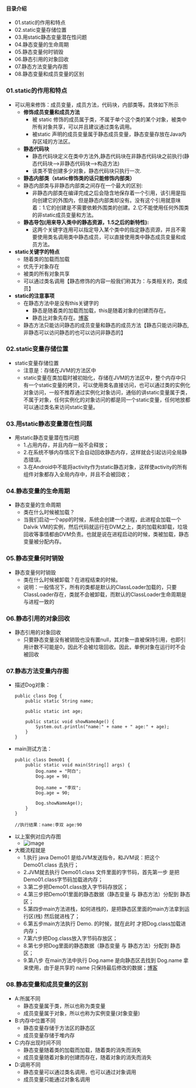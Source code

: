 #### 目录介绍
- 01.static的作用和特点
- 02.static变量存储位置
- 03.用static静态变量潜在性问题
- 04.静态变量的生命周期
- 05.静态变量何时销毁
- 06.静态引用的对象回收
- 07.静态方法变量内存图
- 08.静态变量和成员变量的区别



### 01.static的作用和特点
- 可以用来修饰：成员变量，成员方法，代码块，内部类等。具体如下所示
    - **修饰成员变量和成员方法** 
        - 被 static 修饰的成员属于类，不属于单个这个类的某个对象，被类中所有对象共享，可以并且建议通过类名调用。
        - 被static 声明的成员变量属于静态成员变量，静态变量存放在Java内存区域的方法区。
    - **静态代码块** 
        - 静态代码块定义在类中方法外,静态代码块在非静态代码块之前执行(静态代码块—>非静态代码块—>构造方法)
        - 该类不管创建多少对象，静态代码块只执行一次.
    - **静态内部类（static修饰类的话只能修饰内部类）** 
    - 静态内部类与非静态内部类之间存在一个最大的区别:
        - 非静态内部类在编译完成之后会隐含地保存着一个引用，该引用是指向创建它的外围内，但是静态内部类却没有。没有这个引用就意味着：1.它的创建是不需要依赖外围类的创建。2.它不能使用任何外围类的非static成员变量和方法。
    - **静态导包(用来导入类中的静态资源，1.5之后的新特性):**
        - 这两个关键字连用可以指定导入某个类中的指定静态资源，并且不需要使用类名调用类中静态成员，可以直接使用类中静态成员变量和成员方法。
- **static关键字的特点**
	* 随着类的加载而加载
	* 优先于对象存在
	* 被类的所有对象共享
	* 可以通过类名调用【静态修饰的内容一般我们称其为：与类相关的，类成员】
- **static的注意事项**
	* 在静态方法中是没有this关键字的
		* 静态是随着类的加载而加载，this是随着对象的创建而存在。
		* 静态比对象先存在。[博客](https://github.com/yangchong211/YCBlogs)
	* 静态方法只能访问静态的成员变量和静态的成员方法【静态只能访问静态,非静态可以访问静态的也可以访问非静态的】




### 02.static变量存储位置
- static变量存储位置
    - 注意是：存储在JVM的方法区中
    - static变量在类加载时被初始化，存储在JVM的方法区中，整个内存中只有一个static变量的拷贝，可以使用类名直接访问，也可以通过类的实例化对象访问，一般不推荐通过实例化对象访问，通俗的讲static变量属于类，不属于对象，任何实例化的对象访问的都是同一个static变量，任何地放都可以通过类名来访问static变量。



### 03.用static静态变量潜在性问题
- 用static静态变量潜在性问题
    - 1.占用内存，并且内存一般不会释放；
    - 2.在系统不够内存情况下会自动回收静态内存，这样就会引起访问全局静态错误。
    - 3.在Android中不能将activity作为static静态对象，这样使activity的所有组件对象都存入全局内存中，并且不会被回收；




### 04.静态变量的生命周期
- 静态变量的生命周期
    - 类在什么时候被加载？
    - 当我们启动一个app的时候，系统会创建一个进程，此进程会加载一个Dalvik VM的实例，然后代码就运行在DVM之上，类的加载和卸载，垃圾回收等事情都由DVM负责。也就是说在进程启动的时候，类被加载，静态变量被分配内存。



### 05.静态变量何时销毁
- 静态变量何时销毁
    - 类在什么时候被卸载？在进程结束的时候。
    - 说明：一般情况下，所有的类都是默认的ClassLoader加载的，只要ClassLoader存在，类就不会被卸载，而默认的ClassLoader生命周期是与进程一致的



### 06.静态引用的对象回收
- 静态引用的对象回收
    - 只要静态变量没有被销毁也没有置null，其对象一直被保持引用，也即引用计数不可能是0，因此不会被垃圾回收。因此，单例对象在运行时不会被回收



### 07.静态方法变量内存图
- 描述Dog对象：
    ```
    public class Dog {
        public static String name;
    
        public static int age;
    
        public static void showNameAge() {
            System.out.println("name:" + name + " age:" + age);
        }
    }
    ```
- main测试方法：
    ```
    public class Demo01 {
        public static void main(String[] args) {
            Dog.name = "阿白";
            Dog.age = 98;
    
            Dog.name = "李双";
            Dog.age = 90;
    
            Dog.showNameAge();
        }
    }
    
    //执行结果：name:李双 age:90
    ```
- 以上案例对应内存图
    - ![image](https://upload-images.jianshu.io/upload_images/4432347-c7abec575b82f492.png?imageMogr2/auto-orient/strip%7CimageView2/2/w/1240)
- 大概流程就是
    - 1.执行 java Demo01  是给JVM发送指令，和JVM说：把这个 Demo01.class 去执行；
    - 2.JVM就去执行 Demo01.class 文件里面的字节码，首先第一步 是把 Demo01.class字节码加载进内存；
    - 3.第二步把Demo01.class放入字节码存放区；
    - 4.第三步把Demo01里面的静态数据（静态变量 与 静态方法）分配到 静态区；
    - 5.第四步main方法进栈，如何进栈的，是把静态区里面的main方法拿到运行区(栈) 然后就进栈了；
    - 6.第五步main方法执行 Demo. 的时候，就在此时 才把Dog.class加载进内存；
    - 7.第六步把Dog.class放入字节码存放区；
    - 8.第七步把Dog里面的静态数据（静态变量 与 静态方法）分配到 静态区；
    - 9.第八步 在main方法中执行 Dog.name  是向静态区去找到 Dog.name 拿来使用，由于是共享的 name 只保持最后修改的数据；[博客](https://github.com/yangchong211/YCBlogs)




### 08.静态变量和成员变量的区别
- A:所属不同
	* 静态变量属于类，所以也称为类变量
	* 成员变量属于对象，所以也称为实例变量(对象变量)
- B:内存中位置不同
	* 静态变量存储于方法区的静态区
	* 成员变量存储于堆内存
- C:内存出现时间不同
	* 静态变量随着类的加载而加载，随着类的消失而消失
	* 成员变量随着对象的创建而存在，随着对象的消失而消失
- D:调用不同
	* 静态变量可以通过类名调用，也可以通过对象调用
	* 成员变量只能通过对象名调用



